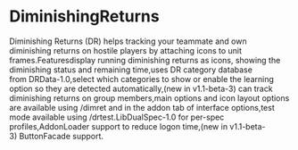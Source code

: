 # DiminishingReturns

Diminishing Returns (DR) helps tracking your teammate and own diminishing returns on hostile players by attaching icons to unit frames.Featuresdisplay running diminishing returns as icons, showing the diminishing status and remaining time,uses DR category database from DRData-1.0,select which categories to show or enable the learning option so they are detected automatically,(new in v1.1-beta-3) can track diminishing returns on group members,main options and icon layout options are available using /dimret and in the addon tab of interface options,test mode available using /drtest.LibDualSpec-1.0 for per-spec profiles,AddonLoader support to reduce logon time,(new in v1.1-beta-3) ButtonFacade support.
